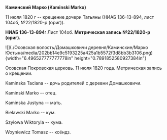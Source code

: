 **Каминский Марко (Kaminski Marko)**

11 июля 1820 г -- крещение дочери Татьяны (НИАБ 136-13-894, лист 104об,
№22/1820-р (ориг)).

**НИАБ 136-13-894:** Лист 104об. **Метрическая запись №22/1820-р
(ориг).**

![](./Осовская волость/Домашковичи деревня/Каминские/Марко Юстына/media/202bb14e9c5193225a425a1b5572f3d8bb3b3106.png){width="6.496527777777778in"
height="0.7891852580927384in"}

Осовская Покровская церковь. 11 июля 1820 года. Метрическая запись о
крещении.

Kaminska Taciana -- дочь родителей с деревни Домашковичи.

Kaminski Marko -- отец.

Kaminska Justyna -- мать.

Bielawski Marko -- кум.

Szyłowa Wiktoryia -- кума.

Woyniewicz Tomasz -- ксёндз.
